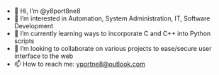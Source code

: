 - 👋 Hi, I’m @y8port8ne8
- 👀 I’m interested in Automation, System Administration, IT, Software Development
- 🌱 I’m currently learning ways to incorporate C and C++ into Python scripts
- 💞️ I’m looking to collaborate on various projects to ease/secure user interface to the web
- 📫 How to reach me: yportne8@outlook.com

<!---
y8port8ne8/y8port8ne8 is a ✨ special ✨ repository because its `README.md` (this file) appears on your GitHub profile.
You can click the Preview link to take a look at your changes.
--->
